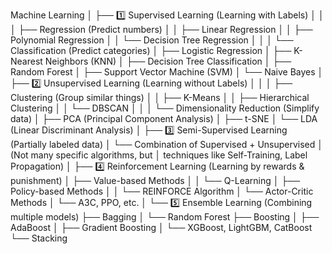 Machine Learning 
│
├── 1️⃣ Supervised Learning (Learning with Labels)
│    │
│    ├── Regression (Predict numbers)
│    │    ├── Linear Regression
│    │    ├── Polynomial Regression
│    │    └── Decision Tree Regression
│    │
│    └── Classification (Predict categories)
│         ├── Logistic Regression
│         ├── K-Nearest Neighbors (KNN)
│         ├── Decision Tree Classification
│         ├── Random Forest
│         ├── Support Vector Machine (SVM)
│         └── Naive Bayes
│
├── 2️⃣ Unsupervised Learning (Learning without Labels)
│    │
│    ├── Clustering (Group similar things)
│    │    ├── K-Means
│    │    ├── Hierarchical Clustering
│    │    └── DBSCAN
│    │
│    └── Dimensionality Reduction (Simplify data)
│         ├── PCA (Principal Component Analysis)
│         ├── t-SNE
│         └── LDA (Linear Discriminant Analysis)
│
├── 3️⃣ Semi-Supervised Learning (Partially labeled data)
│    └── Combination of Supervised + Unsupervised
│         (Not many specific algorithms, but
│          techniques like Self-Training, Label Propagation)
│
├── 4️⃣ Reinforcement Learning (Learning by rewards & punishment)
│    ├── Value-based Methods
│    │    └── Q-Learning
│    ├── Policy-based Methods
│    │    └── REINFORCE Algorithm
│    └── Actor-Critic Methods
│         └── A3C, PPO, etc.
│
└── 5️⃣ Ensemble Learning (Combining multiple models)
     ├── Bagging
     │    └── Random Forest
     ├── Boosting
     │    ├── AdaBoost
     │    ├── Gradient Boosting
     │    └── XGBoost, LightGBM, CatBoost
     └── Stacking
